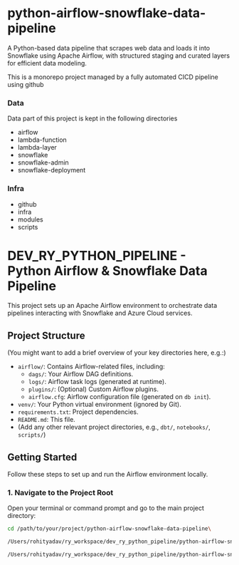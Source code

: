 # python-airflow-snowflake-data-pipeline
A Python-based data pipeline that scrapes web data and loads it into Snowflake using Apache Airflow, with structured staging and curated layers for efficient data modeling.


This is a monorepo project managed by a fully automated CICD pipeline using github 

### Data
Data part of this project is kept in the following directories
- airflow
- lambda-function
- lambda-layer
- snowflake
- snowflake-admin
- snowflake-deployment

### Infra
- github
- infra
- modules
- scripts

# DEV_RY_PYTHON_PIPELINE - Python Airflow & Snowflake Data Pipeline

This project sets up an Apache Airflow environment to orchestrate data pipelines interacting with Snowflake and Azure Cloud services.

## Project Structure

(You might want to add a brief overview of your key directories here, e.g.:)

* `airflow/`: Contains Airflow-related files, including:
    * `dags/`: Your Airflow DAG definitions.
    * `logs/`: Airflow task logs (generated at runtime).
    * `plugins/`: (Optional) Custom Airflow plugins.
    * `airflow.cfg`: Airflow configuration file (generated on `db init`).
* `venv/`: Your Python virtual environment (ignored by Git).
* `requirements.txt`: Project dependencies.
* `README.md`: This file.
* (Add any other relevant project directories, e.g., `dbt/`, `notebooks/`, `scripts/`)

## Getting Started

Follow these steps to set up and run the Airflow environment locally.

### 1. Navigate to the Project Root

Open your terminal or command prompt and go to the main project directory:

```bash
cd /path/to/your/project/python-airflow-snowflake-data-pipeline\

/Users/rohityadav/ry_workspace/dev_ry_python_pipeline/python-airflow-snowflake-data-pipeline/venv/bin/airflow webserver --port 8080

/Users/rohityadav/ry_workspace/dev_ry_python_pipeline/python-airflow-snowflake-data-pipeline/venv/bin/airflow scheduler

